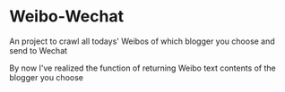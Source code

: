 # Weibo-Wechat
An project to crawl all todays' Weibos of which blogger you choose and send to Wechat 

By now I've realized the function of returning Weibo text contents of the blogger you choose


